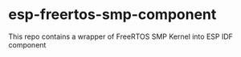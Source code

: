 # esp-freertos-smp-component
This repo contains a wrapper of FreeRTOS SMP Kernel into ESP IDF component
